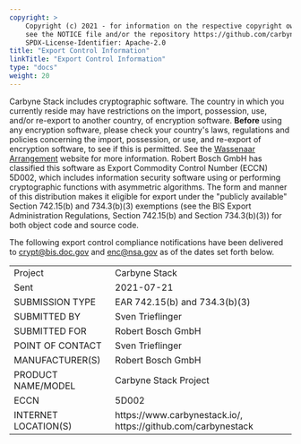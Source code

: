 ```yaml
---
copyright: >
    Copyright (c) 2021 - for information on the respective copyright owner
    see the NOTICE file and/or the repository https://github.com/carbynestack/carbynestack.io.
    SPDX-License-Identifier: Apache-2.0
title: "Export Control Information"
linkTitle: "Export Control Information"
type: "docs"
weight: 20
---
```


Carbyne Stack includes cryptographic software. The country in which you 
currently reside may have restrictions on the import, possession, use, and/or 
re-export to another country, of encryption software. **Before** using any 
encryption software, please check your country's laws, regulations and policies 
concerning the import, possession, or use, and re-export of encryption software, 
to see if this is permitted. See the [Wassenaar Arrangement](http://www.wassenaar.org)
website for more information.
Robert Bosch GmbH has classified this software as Export Commodity Control 
Number (ECCN) 5D002, which includes information security software using or 
performing cryptographic functions with asymmetric algorithms. The form and 
manner of this distribution makes it eligible for export under the "publicly 
available" Section 742.15(b) and 734.3(b)(3) exemptions (see the BIS Export 
Administration Regulations, Section 742.15(b) and Section 734.3(b)(3)) for both 
object code and source code.

The following export control compliance notifications have been delivered to
<i class="fas fa-envelope"></i> [crypt@bis.doc.gov](mailto:crypt@bis.doc.gov) 
and <i class="fas fa-envelope"></i> [enc@nsa.gov](mailto:enc@nsa.gov) as of the 
dates set forth below.

<table>
    <tr>
        <td>Project</td>
        <td>Carbyne Stack</td>
    </tr>
    <tr>
        <td>Sent</td>
        <td>2021-07-21</td>
    </tr>
    <tr>
        <td>SUBMISSION TYPE</td>
        <td>EAR 742.15(b) and 734.3(b)(3)</td>
    </tr>
    <tr>
        <td>SUBMITTED BY</td>
        <td>Sven Trieflinger</td>
    </tr>
    <tr>
        <td>SUBMITTED FOR</td>
        <td>Robert Bosch GmbH</td>
    </tr>
    <tr>
        <td>POINT OF CONTACT</td>
        <td>Sven Trieflinger</td>
    </tr>
    <tr>
        <td>MANUFACTURER(S)</td>
        <td>Robert Bosch GmbH</td>
    </tr>
    <tr>
        <td>PRODUCT NAME/MODEL</td>
        <td>Carbyne Stack Project</td>
    </tr>
    <tr>
        <td>ECCN</td>
        <td>5D002</td>
    </tr>
    <tr>
        <td>INTERNET LOCATION(S)</td>
        <td>https://www.carbynestack.io/, https://github.com/carbynestack</td>
    </tr>
</table>
